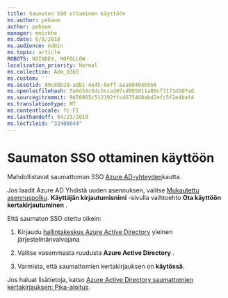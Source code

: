 ```yaml
---
title: Saumaton SSO ottaminen käyttöön
ms.author: pebaum
author: pebaum
manager: mnirkhe
ms.date: 6/8/2018
ms.audience: Admin
ms.topic: article
ROBOTS: NOINDEX, NOFOLLOW
localization_priority: Normal
ms.collection: Adm_O365
ms.custom: ''
ms.assetid: 80c88b2d-adb1-4e45-8eff-aaa80403b5b6
ms.openlocfilehash: 5a6d34c5dc5cca307cd085011a88cf7171d207ad
ms.sourcegitcommit: 9d78905c512192ffc4675468abd2efc5f2e4baf4
ms.translationtype: MT
ms.contentlocale: fi-FI
ms.lasthandoff: 04/23/2019
ms.locfileid: "32408644"
---
```

# <a name="how-to-enable-seamless-sso"></a>Saumaton SSO ottaminen käyttöön

Mahdollistavat saumattoman SSO [Azure AD-yhteyden](https://docs.microsoft.com/azure/active-directory/connect/active-directory-aadconnect)kautta.
  
Jos laadit Azure AD Yhdistä uuden asennuksen, valitse [Mukautettu asennuspolku](https://docs.microsoft.com/azure/active-directory/connect/active-directory-aadconnect-get-started-custom). **Käyttäjän kirjautumisnimi** -sivulla vaihtoehto **Ota käyttöön kertakirjautuminen** . 
  
Että saumaton SSO otettu oikein:
  
1. Kirjaudu [hallintakeskus Azure Active Directory](https://aad.portal.azure.com) yleinen järjestelmänvalvojana 
    
2. Valitse vasemmasta ruudusta **Azure Active Directory** . 
    
3. Varmista, että saumattomien kertakirjauksen on **käytössä**.
    
Jos haluat lisätietoja, katso [Azure Active Directory saumattomien kertakirjauksen: Pika-aloitus](https://docs.microsoft.com/azure/active-directory/connect/active-directory-aadconnect-sso-quick-start).
  

